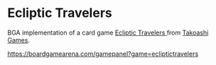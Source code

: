 # Ecliptic Travelers
BGA implementation of a card game [Ecliptic Travelers ](https://takoashi.com/#/en/products/ecliptic) from [Takoashi Games](https://takoashi.com).

https://boardgamearena.com/gamepanel?game=ecliptictravelers
